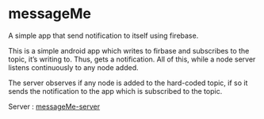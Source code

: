 # messageMe
A simple app that send notification to itself using firebase.

This is a simple android app which writes to firbase and subscribes to the topic, it’s writing to. Thus, gets a notification. All of this, while a node server listens continuously to any node added.  

The server observes if any node is added to the hard-coded topic, if so it sends the notification to the app which is subscribed to the topic.

Server : [messageMe-server](https://github.com/Aman-B/messageMe-server)
